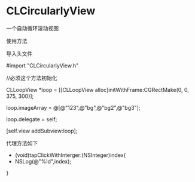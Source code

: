 # CLCircularlyView
一个自动循环滚动视图

使用方法

导入头文件


#import "CLCircularlyView.h"

 //必须这个方法初始化
 
  CLLoopView *loop = [[CLLoopView alloc]initWithFrame:CGRectMake(0, 0, 375, 300)];
  
  loop.imageArray = @[@"123",@"bg",@"bg2",@"bg3"];
  
  loop.delegate = self;
  
  [self.view addSubview:loop];


代理方法如下

- (void)tapClickWithInterger:(NSInteger)index{
- 
    NSLog(@"%ld",index);
    

}
